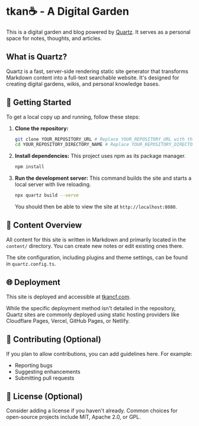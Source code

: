 # tkan☕️ - A Digital Garden

This is a digital garden and blog powered by [Quartz](https://quartz.jzhao.xyz/). It serves as a personal space for notes, thoughts, and articles.

## What is Quartz?

Quartz is a fast, server-side rendering static site generator that transforms Markdown content into a full-text searchable website. It's designed for creating digital gardens, wikis, and personal knowledge bases.

## 🚀 Getting Started

To get a local copy up and running, follow these steps:

1.  **Clone the repository:**
    ```bash
    git clone YOUR_REPOSITORY_URL # Replace YOUR_REPOSITORY_URL with the actual URL of this repository
    cd YOUR_REPOSITORY_DIRECTORY_NAME # Replace YOUR_REPOSITORY_DIRECTORY_NAME with the name of the cloned directory
    ```

2.  **Install dependencies:**
    This project uses npm as its package manager.
    ```bash
    npm install
    ```

3.  **Run the development server:**
    This command builds the site and starts a local server with live reloading.
    ```bash
    npx quartz build --serve
    ```
    You should then be able to view the site at `http://localhost:8080`.

## 📖 Content Overview

All content for this site is written in Markdown and primarily located in the `content/` directory. You can create new notes or edit existing ones there.

The site configuration, including plugins and theme settings, can be found in `quartz.config.ts`.

## 🌐 Deployment

This site is deployed and accessible at [tkancf.com](https://tkancf.com).

While the specific deployment method isn't detailed in the repository, Quartz sites are commonly deployed using static hosting providers like Cloudflare Pages, Vercel, GitHub Pages, or Netlify.

## 🤝 Contributing (Optional)

If you plan to allow contributions, you can add guidelines here. For example:
- Reporting bugs
- Suggesting enhancements
- Submitting pull requests

## 📝 License (Optional)

Consider adding a license if you haven't already. Common choices for open-source projects include MIT, Apache 2.0, or GPL.
